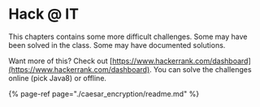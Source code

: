 # Hack @ IT

This chapters contains some more difficult challenges. Some may have been solved in the class. Some may have documented solutions.

Want more of this? Check out [https://www.hackerrank.com/dashboard](https://www.hackerrank.com/dashboard). You can solve the challenges online (pick Java8) or offline.

<!-- For some reason this is not supported. Lame ! -->
<!-- * [Caesar Encryption](./caesar_encryption/readme.md) -->

<!-- All this does not work -->
<!-- * [Caesar Encryption](caesar_encryption/readme.md)
* [Caesar Encryption](./caesar_encryption/readme.md)
* [Caesar Encryption](hack_at_it/caesar_encryption/readme.md)
* [Caesar Encryption](/hack_at_it/caesar_encryption/readme.md)
* [Caesar Encryption](../hack_at_it/caesar_encryption/readme.md) -->

{% page-ref page="./caesar_encryption/readme.md" %}